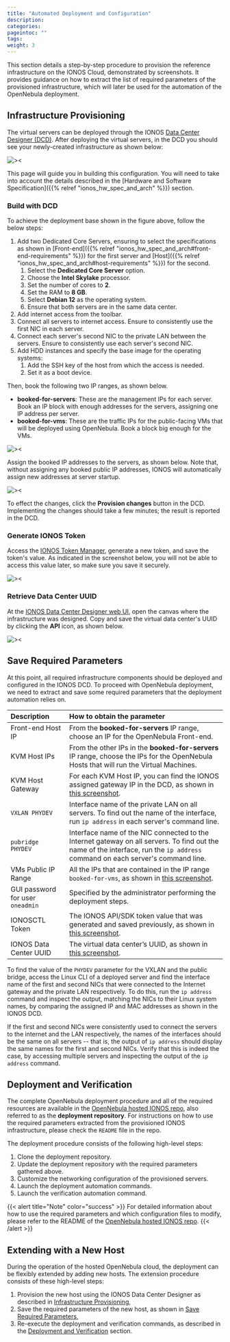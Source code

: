```yaml
---
title: "Automated Deployment and Configuration"
description:
categories:
pageintoc: ""
tags:
weight: 3
---
```


This section details a step-by-step procedure to provision the reference infrastructure on the IONOS Cloud, demonstrated by screenshots. It provides guidance on how to extract the list of required parameters of the provisioned infrastructure, which will later be used for the automation of the OpenNebula deployment.

## Infrastructure Provisioning

The virtual servers can be deployed through the IONOS [Data Center Designer (DCD)](https://dcd.ionos.com/). After deploying the virtual servers, in the DCD you should see your newly-created infrastructure as shown below:

![><][dcd-layout]

This page will guide you in building this configuration. You will need to take into account the details described in the [Hardware and Software Specification]({{% relref "ionos_hw_spec_and_arch" %}}) section.

### Build with DCD

To achieve the deployment base shown in the figure above, follow the below steps:

1. Add two Dedicated Core Servers, ensuring to select the specifications as shown in [Front-end]({{% relref "ionos_hw_spec_and_arch#front-end-requirements" %}}) for the first server and [Host]({{% relref "ionos_hw_spec_and_arch#host-requirements" %}}) for the second.
   1. Select the **Dedicated Core Server** option.
   2. Choose the **Intel Skylake** processor.
   3. Set the number of cores to **2**.
   4. Set the RAM to **8 GB**.
   5. Select **Debian 12** as the operating system.
   6. Ensure that both servers are in the same data center.
2. Add internet access from the toolbar.
3. Connect all servers to internet access. Ensure to consistently use the first NIC in each server.
4. Connect each server's second NIC to the private LAN between the servers. Ensure to consistently use each server's second NIC.
5. Add HDD instances and specify the base image for the operating systems:
   1. Add the SSH key of the host from which the access is needed.
   2. Set it as a boot device.

Then, book the following two IP ranges, as shown below.

* **booked-for-servers**: These are the management IPs for each server. Book an IP block with enough addresses for the servers, assigning one IP address per server.
* **booked-for-vms**: These are the traffic IPs for the public-facing VMs that will be deployed using OpenNebula. Book a block big enough for the VMs.

<a id="ip-man"></a>
![><][ip-man]

Assign the booked IP addresses to the servers, as shown below. Note that, without assigning any booked public IP addresses, IONOS will automatically assign new addresses at server startup.

<a id="ip-booked-for-server"></a>
![><][ip-booked-for-server]

To effect the changes, click the **Provision changes** button in the DCD. Implementing the changes should take a few minutes; the  result is reported in the DCD.

### Generate IONOS Token

Access the [IONOS Token Manager](https://dcd.ionos.com/latest/#/tokens), generate a new token, and save the token's value. As indicated in the screenshot below, you will not be able to access this value later, so make sure you save it securely.

<a id="token-manager"></a>
![><][token-manager]

### Retrieve Data Center UUID

At the [IONOS Data Center Designer web UI](https://dcd.ionos.com/), open the canvas where the infrastructure was designed. Copy and save the virtual data center's UUID by clicking the **API** icon, as shown below.

<a id="dcd-uuid"></a>
![><][dcd-uuid]

## Save Required Parameters

At this point, all required infrastructure components should be deployed and configured in the IONOS DCD. To proceed with OpenNebula deployment, we need to extract and save some required parameters that the deployment automation relies on.

| Description | How to obtain the parameter |
| :----- | :----- |
| Front-end Host IP | From the **booked-for-servers** IP range, choose an IP for the OpenNebula Front-end. |
| KVM Host IPs | From the other IPs in the **booked-for-servers** IP range, choose the IPs for the OpenNebula Hosts that will run the Virtual Machines. |
| KVM Host Gateway | For each KVM Host IP, you can find the IONOS assigned gateway IP in the DCD, as shown in [this screenshot](#ip-booked-for-server). |
| `VXLAN PHYDEV` | Interface name of the private LAN on all servers. To find out the name of the interface, run `ip address` in each server's command line. |
| `pubridge PHYDEV` | Interface name of the NIC connected to the Internet gateway on all servers. To find out the name of the interface, run the `ip address` command on each server's command line. |
| VMs Public IP Range | All the IPs that are contained in the IP range ``booked-for-vms``, as shown in [this screenshot](#ip-man). |
| GUI password for user `oneadmin` | Specified by the administrator performing the deployment steps. |
| IONOSCTL Token | The IONOS API/SDK token value that was generated and saved previously, as shown in [this screenshot](#dcd-uuid). |
| IONOS Data Center UUID | The virtual data center’s UUID, as shown in [this screenshot](#dcd-uuid). |

To find the value of the `PHYDEV` parameter for the VXLAN and the public bridge, access the Linux CLI of a deployed server and find the interface name of the first and second NICs that were connected to the Internet gateway and the private LAN respectively. To do this, run the `ip address` command and inspect the output, matching the NICs to their Linux system names, by comparing the assigned IP and MAC addresses as shown in the IONOS DCD.

If the first and second NICs were consistently used to connect the servers to the internet and the LAN respectively, the names of the interfaces should be the same on all servers -- that is, the output of `ip address` should display the same names for the first and second NICs. Verify that this is indeed the case, by accessing multiple servers and inspecting the output of the `ip address` command.

## Deployment and Verification

The complete OpenNebula deployment procedure and all of the required resources are available in the [OpenNebula hosted IONOS repo](https://github.com/OpenNebula/cloud-hosted-ionos), also referred to as the **deployment repository**. For instructions on how to use the required parameters extracted from the provisioned IONOS infrastructure, please check the `README` file in the repo.

The deployment procedure consists of the following high-level steps:

1. Clone the deployment repository.
2. Update the deployment repository with the required parameters gathered above.
3. Customize the networking configuration of the provisioned servers.
4. Launch the deployment automation commands.
5. Launch the verification automation command.

{{< alert title="Note" color="success" >}}
For detailed information about how to use the required parameters and which configuration files to modify, please refer to the README of the [OpenNebula hosted IONOS repo](https://github.com/OpenNebula/opennebula-hosted-ionos).
{{< /alert >}}

[dcd-layout]: /images/solutions/ionos/dcd-layout.png
[ip-man]: /images/solutions/ionos/ip-management.png
[ip-booked-for-server]: /images/solutions/ionos/ip-booked-for-server.png
[token-manager]: /images/solutions/ionos/token-manager.png
[dcd-uuid]: /images/solutions/ionos/dcd-uuid.png

## Extending with a New Host

During the operation of the hosted OpenNebula cloud, the deployment can be flexibly extended by adding new hosts. The extension procedure consists of these high-level steps:

1. Provision the new host using the IONOS Data Center Designer as described in [Infrastructure Provisioning](#infrastructure-provisioning),
1. Save the required parameters of the new host, as shown in [Save Required Parameters](#save-required-parameters),
1. Re-execute the deployment and verification commands, as described in the [Deployment and Verification](#deployment-and-verification) section.

